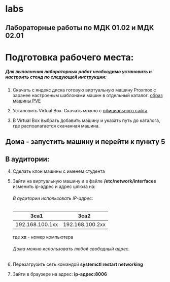 # labs
## Лабораторные работы по МДК 01.02 и МДК 02.01

# Подготовка рабочего места:

##### Для выполнения лабораторных работ необходимо установить и настроить стенд по следующей инструкции:

1. Скачать с яндекс диска готовую виртуальную машину Proxmox с заранее настроеным шаблонами машин в отдельный каталог. [образ машины PVE](https://disk.yandex.ru/d/q0ysZKEVqhy2xA)

2. Установить Virtual Box. Скачать можно с [официального сайта](https://www.virtualbox.org/wiki/Downloads).

3. В Virtual Box выбрать добавить машину и указать путь до каталога, где распоалагается скачанная машина.

## Дома - запустить машину и перейти к пункту 5
## В аудитории: 

4. Сделать клон машины с именем студента

5. Зайти на виртуальную машину и в файле __/etc/network/interfaces__ изменить ip-адрес и адрес шлюза на:
    ###### В аудитории использовать IP-адрес:

    |3са1|3са2 |
    |---|------|
    |192.168.100.1xx|192.168.100.2xx |

    где **хх** - номер компьютера  
    ###### Дома можно использовать любой свободный адрес.  
6. Перезагрузить сеть командой __systemctl restart networking__

7. Зайти в браузере на адрес: __ip-адрес:8006__

